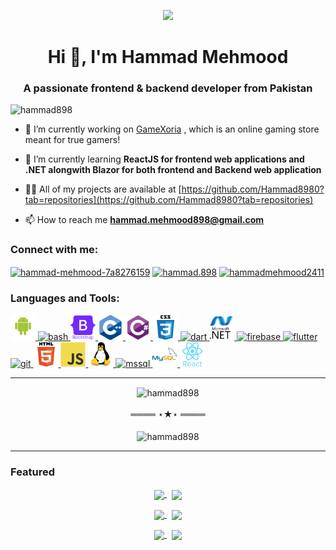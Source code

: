 <p align="center">
<img src="https://cdn.dribbble.com/users/34020/screenshots/3121924/spaceship_main_13fps_final.gif"/>
</p>
<h1 align="center">Hi 👋, I'm Hammad Mehmood</h1>
<h3 align="center">A passionate frontend & backend developer from Pakistan</h3>

<p align="left"> <img src="https://komarev.com/ghpvc/?username=hammad898&label=Profile%20views&color=0e75b6&style=flat" alt="hammad898" /> </p>

- 🔭 I’m currently working on [GameXoria](https://hammad8980.github.io/GameXoria/) , which is an online gaming store meant for true gamers!

- 🌱 I’m currently learning **ReactJS for frontend web applications and .NET alongwith Blazor for both frontend and Backend web application**

- 👨‍💻 All of my projects are available at [https://github.com/Hammad8980?tab=repositories](https://github.com/Hammad8980?tab=repositories)

- 📫 How to reach me **hammad.mehmood898@gmail.com**

<h3 align="left">Connect with me:</h3>
<p align="left">
<a href="https://linkedin.com/in/hammad-mehmood-7a8276159" target="blank"><img align="center" src="https://raw.githubusercontent.com/rahuldkjain/github-profile-readme-generator/master/src/images/icons/Social/linked-in-alt.svg" alt="hammad-mehmood-7a8276159" height="30" width="40" /></a>
<a href="https://instagram.com/hammad.898" target="blank"><img align="center" src="https://raw.githubusercontent.com/rahuldkjain/github-profile-readme-generator/master/src/images/icons/Social/instagram.svg" alt="hammad.898" height="30" width="40" /></a>
<a href="https://www.youtube.com/c/hammadmehmood2411" target="blank"><img align="center" src="https://raw.githubusercontent.com/rahuldkjain/github-profile-readme-generator/master/src/images/icons/Social/youtube.svg" alt="hammadmehmood2411" height="30" width="40" /></a>
</p>

<h3 align="left">Languages and Tools:</h3>
<p align="left"> <a href="https://developer.android.com" target="_blank" rel="noreferrer"> <img src="https://raw.githubusercontent.com/devicons/devicon/master/icons/android/android-original-wordmark.svg" alt="android" width="40" height="40"/> </a> <a href="https://www.gnu.org/software/bash/" target="_blank" rel="noreferrer"> <img src="https://www.vectorlogo.zone/logos/gnu_bash/gnu_bash-icon.svg" alt="bash" width="40" height="40"/> </a> <a href="https://getbootstrap.com" target="_blank" rel="noreferrer"> <img src="https://raw.githubusercontent.com/devicons/devicon/master/icons/bootstrap/bootstrap-plain-wordmark.svg" alt="bootstrap" width="40" height="40"/> </a> <a href="https://www.w3schools.com/cpp/" target="_blank" rel="noreferrer"> <img src="https://raw.githubusercontent.com/devicons/devicon/master/icons/cplusplus/cplusplus-original.svg" alt="cplusplus" width="40" height="40"/> </a> <a href="https://www.w3schools.com/cs/" target="_blank" rel="noreferrer"> <img src="https://raw.githubusercontent.com/devicons/devicon/master/icons/csharp/csharp-original.svg" alt="csharp" width="40" height="40"/> </a> <a href="https://www.w3schools.com/css/" target="_blank" rel="noreferrer"> <img src="https://raw.githubusercontent.com/devicons/devicon/master/icons/css3/css3-original-wordmark.svg" alt="css3" width="40" height="40"/> </a> <a href="https://dart.dev" target="_blank" rel="noreferrer"> <img src="https://www.vectorlogo.zone/logos/dartlang/dartlang-icon.svg" alt="dart" width="40" height="40"/> </a> <a href="https://dotnet.microsoft.com/" target="_blank" rel="noreferrer"> <img src="https://raw.githubusercontent.com/devicons/devicon/master/icons/dot-net/dot-net-original-wordmark.svg" alt="dotnet" width="40" height="40"/> </a> <a href="https://firebase.google.com/" target="_blank" rel="noreferrer"> <img src="https://www.vectorlogo.zone/logos/firebase/firebase-icon.svg" alt="firebase" width="40" height="40"/> </a> <a href="https://flutter.dev" target="_blank" rel="noreferrer"> <img src="https://www.vectorlogo.zone/logos/flutterio/flutterio-icon.svg" alt="flutter" width="40" height="40"/> </a> <a href="https://git-scm.com/" target="_blank" rel="noreferrer"> <img src="https://www.vectorlogo.zone/logos/git-scm/git-scm-icon.svg" alt="git" width="40" height="40"/> </a> <a href="https://www.w3.org/html/" target="_blank" rel="noreferrer"> <img src="https://raw.githubusercontent.com/devicons/devicon/master/icons/html5/html5-original-wordmark.svg" alt="html5" width="40" height="40"/> </a> <a href="https://developer.mozilla.org/en-US/docs/Web/JavaScript" target="_blank" rel="noreferrer"> <img src="https://raw.githubusercontent.com/devicons/devicon/master/icons/javascript/javascript-original.svg" alt="javascript" width="40" height="40"/> </a> <a href="https://www.linux.org/" target="_blank" rel="noreferrer"> <img src="https://raw.githubusercontent.com/devicons/devicon/master/icons/linux/linux-original.svg" alt="linux" width="40" height="40"/> </a> <a href="https://www.microsoft.com/en-us/sql-server" target="_blank" rel="noreferrer"> <img src="https://www.svgrepo.com/show/303229/microsoft-sql-server-logo.svg" alt="mssql" width="40" height="40"/> </a> <a href="https://www.mysql.com/" target="_blank" rel="noreferrer"> <img src="https://raw.githubusercontent.com/devicons/devicon/master/icons/mysql/mysql-original-wordmark.svg" alt="mysql" width="40" height="40"/> </a> <a href="https://reactjs.org/" target="_blank" rel="noreferrer"> <img src="https://raw.githubusercontent.com/devicons/devicon/master/icons/react/react-original-wordmark.svg" alt="react" width="40" height="40"/> </a> </p>

<hr>

<p align="center">
  <img align="center" src="https://github-readme-stats.vercel.app/api?username=hammad898&show_icons=true&theme=radical" alt="hammad898" />
  <br>
  <br>
  ════ ⋆★⋆ ════
  <br>
  <br>
  <img align="center" src="https://github-readme-streak-stats.herokuapp.com/?user=hammad898&show_icons=true&theme=radical" alt="hammad898" />
</p>

<hr>

### Featured

<p align="center">
<a href="https://github.com/Hammad8980/Hammad8980">
<img width='49%' align="center"src="https://github-readme-stats.vercel.app/api/pin/?username=Hammad8980&repo=Hammad8980&border_color=02D892&bg_color=0D1117&title_color=C9D1D9&text_color=8B949E&icon_color=02D892" />
</a>
<span>&nbsp;</span>
<a href="https://github.com/Hammad8980/Tindog">
<img width='49%' align="center"src="https://github-readme-stats.vercel.app/api/pin/?username=Hammad8980&repo=Tindog&border_color=02D892&bg_color=0D1117&title_color=C9D1D9&text_color=8B949E&icon_color=02D892" />
</a>
</p>
<p align="center">
<a href="https://github.com/Hammad8980/GameXoria">
<img width='49%' align="center"src="https://github-readme-stats.vercel.app/api/pin/?username=Hammad8980&repo=GameXoria&border_color=02D892&bg_color=0D1117&title_color=C9D1D9&text_color=8B949E&icon_color=02D892" />
</a>
<span>&nbsp;</span>
<a href="https://github.com/Hammad8980/Dice-game">
<img width='49%' align="center"src="https://github-readme-stats.vercel.app/api/pin/?username=Hammad8980&repo=Dice-game&border_color=02D892&bg_color=0D1117&title_color=C9D1D9&text_color=8B949E&icon_color=02D892" />
</a>
</p>
<p align="center">
<a href="https://github.com/Hammad8980/website">
<img width='49%' align="center"src="https://github-readme-stats.vercel.app/api/pin/?username=Hammad8980&repo=website&border_color=02D892&bg_color=0D1117&title_color=C9D1D9&text_color=8B949E&icon_color=02D892" />
</a>
<span>&nbsp;</span>
<a href="https://github.com/Hammad8980/cv">
<img width='49%' align="center"src="https://github-readme-stats.vercel.app/api/pin/?username=Hammad8980&repo=cv&border_color=02D892&bg_color=0D1117&title_color=C9D1D9&text_color=8B949E&icon_color=02D892" />
</a>
</p>
